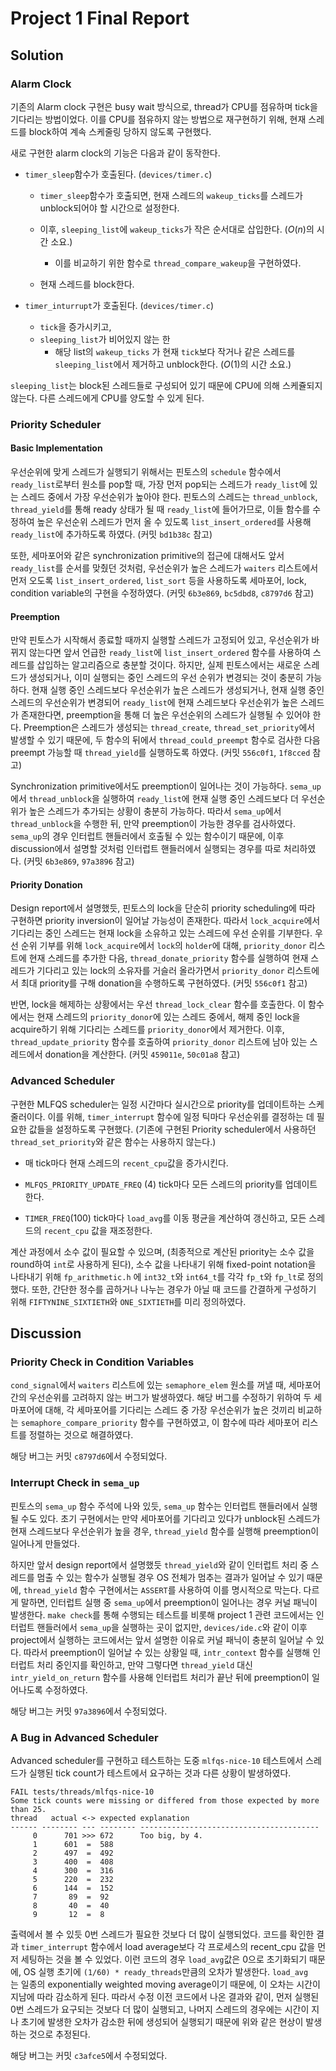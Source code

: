 # Project 1 Final Report

## Solution

### Alarm Clock

기존의 Alarm clock 구현은 busy wait 방식으로,  thread가 CPU를 점유하며 tick을 기다리는 방법이었다. 이를 CPU를 점유하지 않는 방법으로 재구현하기 위해, 현재 스레드를 block하여 계속 스케줄링 당하지 않도록 구현했다.

새로 구현한 alarm clock의 기능은 다음과 같이 동작한다.

* `timer_sleep`함수가 호출된다. (`devices/timer.c`)

  * `timer_sleep`함수가 호출되면, 현재 스레드의 `wakeup_ticks`를 스레드가 unblock되어야 할 시간으로 설정한다.

  * 이후, `sleeping_list`에 `wakeup_ticks`가 작은 순서대로 삽입한다. ($O(n)$의 시간 소요.)
    * 이를 비교하기 위한 함수로 `thread_compare_wakeup`을 구현하였다.

  * 현재 스레드를 block한다.

* `timer_inturrupt`가 호출된다. (`devices/timer.c`)

  * `tick`을 증가시키고,
  * `sleeping_list`가 비어있지 않는 한
    * 해당 list의  `wakeup_ticks` 가 현재 `tick`보다 작거나 같은 스레드를 `sleeping_list`에서 제거하고 unblock한다. ($O(1)$의 시간 소요.)

`sleeping_list`는 block된 스레드들로 구성되어 있기 때문에 CPU에 의해 스케쥴되지 않는다. 다른 스레드에게 CPU를 양도할 수 있게 된다.

### Priority Scheduler

#### Basic Implementation

우선순위에 맞게 스레드가 실행되기 위해서는 핀토스의 `schedule` 함수에서 `ready_list`로부터 원소를 pop할 때, 가장 먼저 pop되는 스레드가 `ready_list`에 있는 스레드 중에서 가장 우선순위가 높아야 한다. 핀토스의 스레드는 `thread_unblock`, `thread_yield`를 통해 ready 상태가 될 때 `ready_list`에 들어가므로, 이들 함수를 수정하여 높은 우선순위 스레드가 먼저 올 수 있도록 `list_insert_ordered`를 사용해 `ready_list`에 추가하도록 하였다. (커밋 `bd1b38c` 참고)

또한, 세마포어와 같은 synchronization primitive의 접근에 대해서도 앞서 `ready_list`를 순서를 맞췄던 것처럼, 우선순위가 높은 스레드가 `waiters` 리스트에서 먼저 오도록 `list_insert_ordered`, `list_sort` 등을 사용하도록 세마포어, lock, condition variable의 구현을 수정하였다. (커밋 `6b3e869`, `bc5dbd8`, `c8797d6` 참고)

#### Preemption

만약 핀토스가 시작해서 종료할 때까지 실행할 스레드가 고정되어 있고, 우선순위가 바뀌지 않는다면 앞서 언급한 `ready_list`에 `list_insert_ordered` 함수를 사용하여 스레드를 삽입하는 알고리즘으로 충분할 것이다. 하지만, 실제 핀토스에서는 새로운 스레드가 생성되거나, 이미 실행되는 중인 스레드의 우선 순위가 변경되는 것이 충분히 가능하다. 현재 실행 중인 스레드보다 우선순위가 높은 스레드가 생성되거나, 현재 실행 중인 스레드의 우선순위가 변경되어 `ready_list`에 현재 스레드보다 우선순위가 높은 스레드가 존재한다면, preemption을 통해 더 높은 우선순위의 스레드가 실행될 수 있어야 한다. Preemption은 스레드가 생성되는 `thread_create`, `thread_set_priority`에서 발생할 수 있기 때문에, 두 함수의 뒤에서 `thread_could_preempt` 함수로 검사한 다음 preempt 가능할 때 `thread_yield`를 실행하도록 하였다. (커밋 `556c0f1`, `1f8cced` 참고)

Synchronization primitive에서도 preemption이 일어나는 것이 가능하다. `sema_up`에서 `thread_unblock`을 실행하여 `ready_list`에 현재 실행 중인 스레드보다 더 우선순위가 높은 스레드가 추가되는 상황이 충분히 가능하다. 따라서 `sema_up`에서 `thread_unblock`을 수행한 뒤, 만약 preemption이 가능한 경우를 검사하였다. `sema_up`의 경우 인터럽트 핸들러에서 호출될 수 있는 함수이기 때문에, 이후 discussion에서 설명할 것처럼 인터럽트 핸들러에서 실행되는 경우를 따로 처리하였다. (커밋 `6b3e869`, `97a3896` 참고)

#### Priority Donation

Design report에서 설명했듯, 핀토스의 lock을 단순히 priority scheduling에 따라 구현하면 priority inversion이 일어날 가능성이 존재한다. 따라서 `lock_acquire`에서 기다리는 중인 스레드는 현재 lock을 소유하고 있는 스레드에 우선 순위를 기부한다. 우선 순위 기부를 위해 `lock_acquire`에서 `lock`의 `holder`에 대해, `priority_donor` 리스트에 현재 스레드를 추가한 다음, `thread_donate_priority` 함수를 실행하여 현재 스레드가 기다리고 있는 lock의 소유자를 거슬러 올라가면서 `priority_donor` 리스트에서 최대 priority를 구해 donation을 수행하도록 구현하였다. (커밋 `556c0f1` 참고)

반면, lock을 해제하는 상황에서는 우선 `thread_lock_clear` 함수를 호출한다. 이 함수에서는 현재 스레드의 `priority_donor`에 있는 스레드 중에서, 해제 중인 lock을 acquire하기 위해 기다리는 스레드를 `priority_donor`에서 제거한다. 이후, `thread_update_priority` 함수를 호출하여 `priority_donor` 리스트에 남아 있는 스레드에서 donation을 계산한다. (커밋 `459011e`, `50c01a8` 참고)

### Advanced Scheduler

구현한 MLFQS scheduler는 일정 시간마다 실시간으로 priority를 업데이트하는 스케줄러이다. 이를 위해, `timer_interrupt` 함수에 일정 틱마다 우선순위를 결정하는 데 필요한 값들을 설정하도록 구현했다. (기존에 구현된 Priority scheduler에서 사용하던 `thread_set_priority`와 같은 함수는 사용하지 않는다.)

* 매 tick마다 현재 스레드의 `recent_cpu`값을 증가시킨다.

* `MLFQS_PRIORITY_UPDATE_FREQ` (4) tick마다 모든 스레드의 priority를 업데이트한다.
* `TIMER_FREQ`(100) tick마다 `load_avg`를 이동 평균을 계산하여 갱신하고, 모든 스레드의 `recent_cpu` 값을 재조정한다.

계산 과정에서 소수 값이 필요할 수 있으며, (최종적으로 계산된 priority는 소수 값을 round하여 `int`로 사용하게 된다), 소수 값을 나타내기 위해 fixed-point notation을 나타내기 위해 `fp_arithmetic.h` 에 `int32_t`와 `int64_t`를 각각 `fp_t`와 `fp_lt`로 정의했다. 또한, 간단한 정수를 곱하거나 나누는 경우가 아닐 때 코드를 간결하게 구성하기 위해 `FIFTYNINE_SIXTIETH`와 `ONE_SIXTIETH`를 미리 정의하였다.

## Discussion

### Priority Check in Condition Variables

`cond_signal`에서 `waiters` 리스트에 있는 `semaphore_elem` 원소를 꺼낼 때, 세마포어 간의 우선순위를 고려하지 않는 버그가 발생하였다. 해당 버그를 수정하기 위하여 두 세마포어에 대해, 각 세마포어를 기다리는 스레드 중 가장 우선순위가 높은 것끼리 비교하는 `semaphore_compare_priority` 함수를 구현하였고, 이 함수에 따라 세마포어 리스트를 정렬하는 것으로 해결하였다.

해당 버그는 커밋 `c8797d6`에서 수정되었다.

### Interrupt Check in `sema_up`

핀토스의 `sema_up` 함수 주석에 나와 있듯, `sema_up` 함수는 인터럽트 핸들러에서 실행될 수도 있다. 초기 구현에서는 만약 세마포어를 기다리고 있다가 unblock된 스레드가 현재 스레드보다 우선순위가 높을 경우, `thread_yield` 함수를 실행해 preemption이 일어나게 만들었다.

하지만 앞서 design report에서 설명했듯 `thread_yield`와 같이 인터럽트 처리 중 스레드를 멈출 수 있는 함수가 실행될 경우 OS 전체가 멈추는 결과가 일어날 수 있기 때문에, `thread_yield` 함수 구현에서는 `ASSERT`를 사용하여 이를 명시적으로 막는다. 다르게 말하면, 인터럽트 실행 중 `sema_up`에서 preemption이 일어나는 경우 커널 패닉이 발생한다. `make check`를 통해 수행되는 테스트를 비롯해 project 1 관련 코드에서는 인터럽트 핸들러에서 `sema_up`을 실행하는 곳이 없지만, `devices/ide.c`와 같이 이후 project에서 실행하는 코드에서는 앞서 설명한 이유로 커널 패닉이 충분히 일어날 수 있다. 따라서 preemption이 일어날 수 있는 상황일 때, `intr_context` 함수를 실행해 인터럽트 처리 중인지를 확인하고, 만약 그렇다면 `thread_yield` 대신 `intr_yield_on_return` 함수를 사용해 인터럽트 처리가 끝난 뒤에 preemption이 일어나도록 수정하였다.

해당 버그는 커밋 `97a3896`에서 수정되었다.

### A Bug in Advanced Scheduler

Advanced scheduler를 구현하고 테스트하는 도중 `mlfqs-nice-10` 테스트에서 스레드가 실행된 tick count가 테스트에서 요구하는 것과 다른 상황이 발생하였다.

```
FAIL tests/threads/mlfqs-nice-10
Some tick counts were missing or differed from those expected by more than 25.
thread   actual <-> expected explanation
------ -------- --- -------- ----------------------------------------
     0      701 >>> 672      Too big, by 4.
     1      601  =  588
     2      497  =  492
     3      400  =  408
     4      300  =  316
     5      220  =  232
     6      144  =  152
     7       89  =  92
     8       40  =  40
     9       12  =  8
```

출력에서 볼 수 있듯 0번 스레드가 필요한 것보다 더 많이 실행되었다. 코드를 확인한 결과 `timer_interrupt` 함수에서 load average보다 각 프로세스의 recent_cpu 값을 먼저 세팅하는 것을 볼 수 있었다. 이런 코드의 경우 `load_avg`값은 0으로 초기화되기 때문에, OS 실행 초기에 `(1/60) * ready_threads`만큼의 오차가 발생한다. `load_avg`는 일종의 exponentially weighted moving average이기 때문에, 이 오차는 시간이 지남에 따라 감소하게 된다. 따라서 수정 이전 코드에서 나온 결과와 같이, 먼저 실행된 0번 스레드가 요구되는 것보다 더 많이 실행되고, 나머지 스레드의 경우에는 시간이 지나 초기에 발생한 오차가 감소한 뒤에 생성되어 실행되기 때문에 위와 같은 현상이 발생하는 것으로 추정된다.

해당 버그는 커밋 `c3afce5`에서 수정되었다.